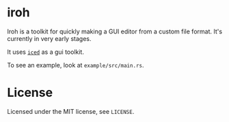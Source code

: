 # iroh

Iroh is a toolkit for quickly making a GUI editor from a custom file format. It's currently in very early stages.

It uses [`iced`](https://github.com/iced-rs/iced) as a gui toolkit.

To see an example, look at `example/src/main.rs`.

# License

Licensed under the MIT license, see `LICENSE`.